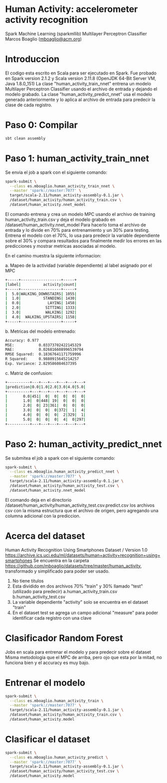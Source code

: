 # Human Activity: accelerometer activity recognition
Spark Machine Learning (sparkmllib)
Multilayer Perceptron Classifier
Marcos Boaglio (mboaglio@acm.org)

# Introduccion
El codigo esta escrito en Scala para ser ejecutado en Spark.
Fue probado en Spark version 2.1.2 y Scala version 2.11.8 (OpenJDK 64-Bit Server VM, Java 1.8.0_151)
La clase "human_activity_train_nnet" entrena un modelo Multilayer Perceptron Classifier usando el archivo de entrada
y dejando el modelo grabado. La clase "human_activity_predict_nnet" usa el modelo generado anteriormente y lo aplica al
archivo de entrada para predecir la clase de cada registro.


# Paso 0: Compilar
```bash
sbt clean assembly
```

# Paso 1: human_activity_train_nnet
Se envia el job a spark con el siguiente comando:

```bash
spark-submit \
  --class es.mboaglio.human_activity_train_nnet \
  --master 'spark://master:7077' \
  target/scala-2.11/human_activity-assembly-0.1.jar \
  /dataset/human_activity/human_activity_train.csv \
  /dataset/human_activity.nnet_model
```

El comando entrena y crea un modelo MPC usando el archivo de training human_activity_train.csv y deja el modelo
grabado en /dataset/human_activity.nnet_model
Para hacerlo toma el archivo de entrada y lo divide en 70% para entrenamiento y un 30% para testing.
Entrena el modelo con el 70%, lo usa para predecir la variable dependiente sobre el 30% y compara resultados
para finalmente medir los errores en las predicciones y mostrar metricas asociadas al modelo.

En el camino muestra la siguiente informacion:

a. Mapeo de la actividad (variable dependiente) al label asignado por el MPC

```bash
+-----+------------------+-----+
|label|          activity|count|
+-----+------------------+-----+
|  5.0|WALKING_DOWNSTAIRS| 1055|
|  1.0|          STANDING| 1430|
|  0.0|            LAYING| 1458|
|  2.0|           SITTING| 1333|
|  3.0|           WALKING| 1292|
|  4.0|  WALKING_UPSTAIRS| 1158|
+-----+------------------+-----+
```


b. Metricas del modelo entrenado:

```bash
Accuracy: 0.977
MSE:           0.03373702422145329
MAE:           0.026816608996539794
RMSE Squared:  0.18367641171759996
R Squared:     0.9880915645214257
Exp. Variance: 2.829586084637395
```


c. Matriz de confusion:
```bash
+----------+---+---+---+---+---+---+
|prediction|0.0|1.0|2.0|3.0|4.0|5.0|
+----------+---+---+---+---+---+---+
|       0.0|451|  0|  0|  0|  0|  0|
|       1.0|  0|448| 19|  0|  0|  0|
|       2.0|  0| 23|361|  0|  0|  0|
|       3.0|  0|  0|  0|372|  1|  4|
|       4.0|  0|  0|  0|  2|329|  1|
|       5.0|  0|  0|  0|  4|  0|297|
+----------+---+---+---+---+---+---+
```


# Paso 2: human_activity_predict_nnet
Se submitea el job a spark con el siguiente comando:

```bash
spark-submit \
  --class es.mboaglio.human_activity_predict_nnet \
  --master 'spark://master:7077' \
  target/scala-2.11/human_activity-assembly-0.1.jar \
  /dataset/human_activity/human_activity_test.csv \
  /dataset/human_activity.nnet_model
```

El comando deja en el directorio /dataset/human_activity/human_activity_test.csv.predict.csv los archivos csv con
la misma estructura que el archivo de origen, pero agregando una columna adicional con la prediccion.


# Acerca del dataset
Human Activity Recognition Using Smartphones Dataset / Version 1.0
https://archive.ics.uci.edu/ml/datasets/human+activity+recognition+using+smartphones
Se encuentra en la carpeta https://github.com/mboaglio/datasets/tree/master/human_activity, transformado y simplificado para poder ser usado.
1. No tiene titulos
2. Esta dividido en dos archivos 70% "train" y 30% llamado "test" (utilizado para predecir)
    a.human_activity_train.csv
    b.human_activity_test.csv
3. La variable dependiente "activity" solo se encuentra en el dataset "train"
4. En el dataset test se agrega un campo adicional "measure" para poder identificar cada registro con una clave

##

# Clasificador Random Forest
 Jobs en scala para entrenar el modelo y para predecir sobre el dataset
 Misma metodologia que el MPC de arriba, pero ojo que esta por la mitad, no funciona bien y el accuracy es muy bajo.

# Entrenar el modelo
```bash
spark-submit \
  --class es.mboaglio.human_activity_train \
  --master 'spark://master:7077' \
  target/scala-2.11/human_activity-assembly-0.1.jar \
  /dataset/human_activity/human_activity_train.csv \
  /dataset/human_activity.model
```

# Clasificar el dataset
```bash
spark-submit \
  --class es.mboaglio.human_activity_predict \
  --master 'spark://master:7077' \
  target/scala-2.11/human_activity-assembly-0.1.jar \
  /dataset/human_activity/human_activity_test.csv \
  /dataset/human_activity.model
```

